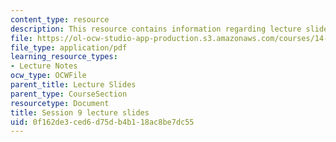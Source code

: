 ```yaml
---
content_type: resource
description: This resource contains information regarding lecture slide 9.
file: https://ol-ocw-studio-app-production.s3.amazonaws.com/courses/14-581-international-economics-i-spring-2013/0f162de3ced6d75db4b118ac8be7dc55_MIT14_581S13_Lecslides9.pdf
file_type: application/pdf
learning_resource_types:
- Lecture Notes
ocw_type: OCWFile
parent_title: Lecture Slides
parent_type: CourseSection
resourcetype: Document
title: Session 9 lecture slides
uid: 0f162de3-ced6-d75d-b4b1-18ac8be7dc55
---
```


